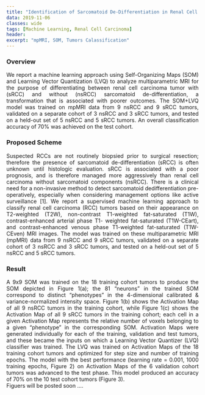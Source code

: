 ```yaml
---
title: "Identification of Sarcomatoid De-Differentiation in Renal Cell Carcinoma by Machine Learning on Multiparametric MRI"
data: 2019-11-06
classes: wide
tags: [Machine Learning, Renal Cell Carcinoma]
header:
excerpt: "mpMRI, SOM, Tumors Calassification"
---
```

### Overview
<div style="text-align: justify"> We report a machine learning approach using Self-Organizing Maps (SOM) and Learning Vector Quantization (LVQ) to analyze multiparametric
MRI for the purpose of differentiating between renal cell carcinoma tumor with (sRCC) and without (nsRCC) sarcomatoid de-differentiation, a transformation that is associated with poorer outcomes. The SOM+LVQ model was trained on mpMRI data from 9 nsRCC and 9 sRCC tumors, validated on a separate cohort of 3 nsRCC and 3 sRCC tumors, and tested on a held-out set of 5 nsRCC and 5 sRCC tumors. An overall classification accuracy of 70% was achieved on the test cohort. </div>

### Proposed Scheme
<div style="text-align: justify"> Suspected RCCs are not routinely biopsied prior to surgical resection; therefore the presence of sarcomatoid de-differentiation (sRCC) is often unknown until histologic evaluation. sRCC is associated with a poor prognosis, and is therefore managed more aggressively than renal cell carcinoma without sarcomatoid components (nsRCC). There is a clinical need for a non-invasive method to detect sarcomatoid dedifferentiation pre-operatively, especially when considering management options like active surveillance [1]. We report a supervised machine learning approach to classify renal cell carcinoma (RCC) tumors based on their appearance on T2-weighted (T2W), non-contrast T1-weighted fat-saturated (T1W), contrast-enhanced arterial phase T1- weighted fat-saturated (T1W-CEart), and contrast-enhanced venous phase T1-weighted fat-saturated (T1W-CEven) MRI images. The model was trained on these multiparametric MRI (mpMRI) data from 9 nsRCC and 9 sRCC tumors, validated on a separate cohort of 3 nsRCC and 3 sRCC tumors, and tested on a held-out set of 5 nsRCC and 5 sRCC tumors. </div>

### Result
<div style="text-align: justify"> A 9x9 SOM was trained on the 18 training cohort tumors to produce the SOM depicted in Figure 1(a); the 81 “neurons” in the trained SOM correspond to distinct “phenotypes” in the 4-dimensional calibrated & variance-normalized intensity space. Figure 1(b) shows the Activation Map of all 9 nsRCC tumors in the training cohort, while Figure 1(c) shows the Activation Map of all 9 sRCC tumors in the training cohort; each cell in a given Activation Map represents the relative number of voxels belonging to a given “phenotype” in the corresponding SOM. Activation Maps were generated individually for each of the training, validation and test tumors, and these became the inputs on which a Learning Vector Quantizer (LVQ) classifier was trained. The LVQ was trained on Activation Maps of the 18 training cohort tumors and optimized for step size and number of training epochs. The model with the best performance (learning rate = 0.001, 1000 training epochs, Figure 2) on Activation Maps of the 6 validation cohort tumors was advanced to the test phase. This model produced an accuracy of 70% on the 10 test cohort tumors (Figure 3). </div>
Figuers will be posted soon ....
